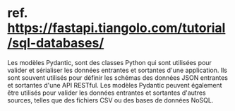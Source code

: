 # ref. https://fastapi.tiangolo.com/tutorial/sql-databases/
Les modèles Pydantic, sont des classes Python qui sont utilisées pour valider et sérialiser les données entrantes et sortantes d'une application. Ils sont souvent utilisés pour définir les schémas des données JSON entrantes et sortantes d'une API RESTful. Les modèles Pydantic peuvent également être utilisés pour valider les données entrantes et sortantes d'autres sources, telles que des fichiers CSV ou des bases de données NoSQL.
